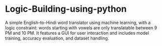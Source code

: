 # Logic-Building-using-python
A simple English-to-Hindi word translator using machine learning, with a logic constraint: words starting with vowels are only translatable between 9 PM and 10 PM. It features a GUI for user interaction and includes model training, accuracy evaluation, and dataset handling.
